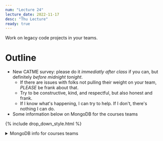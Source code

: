 ```yaml
---
num: "Lecture 24"
lecture_date: 2022-11-17
desc: "Thu Lecture"
ready: true
---
```


Work on legacy code projects in your teams.

# Outline

* New CATME survey: please do it *immediatly after class* if you can, but definitely *before midnight tonight*.
  - If there are issues with folks not pulling their weight on your team, *PLEASE* be frank about that.
  - Try to be constructive, kind, and respectful, but also honest and frank.
  - If I know what's happening, I can try to help.  If I don't, there's nothing I can do.
* Some information below on MongoDB for the courses teams

{% include drop_down_style.html %}


<details>
<summary>
MongoDB info for courses teams
</summary>
  
If you already set up your own private MongoDB instance for your team's QA app, please instead set up one in the ucsb-cs156-f22 MongoDB organization.
  
That way:
  
* the staff can help you with issues that arise
* We all have a standard way of setting things up so that things don't break when we merge MongoDB related code into `main`
  
MORE TO COME  
  
</details>
